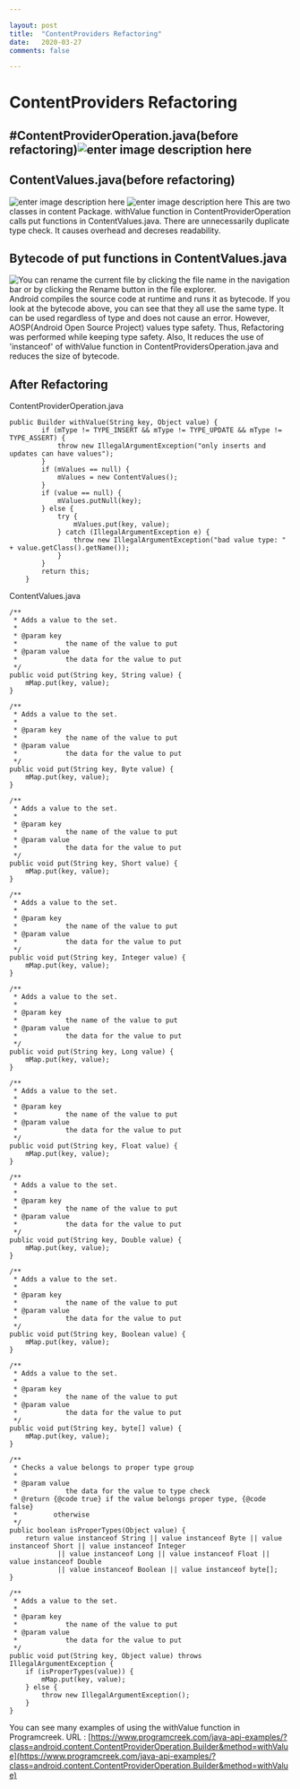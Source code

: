 ```yaml
---

layout: post
title:  "ContentProviders Refactoring"
date:   2020-03-27
comments: false

---
```


# ContentProviders Refactoring


## #ContentProviderOperation.java(before refactoring)![enter image description here](https://k.kakaocdn.net/dn/dMB7Cn/btqCLMdGGBj/b2RgaibxqIlGWtKMf23L2K/img.png)


## ContentValues.java(before refactoring)
![enter image description here](https://img1.daumcdn.net/thumb/R1280x0/?scode=mtistory2&fname=https://k.kakaocdn.net/dn/cuxRuJ/btqCMnLrZJH/ukPzSkCPl3BY9HSRkppB30/img.png)
![enter image description here](https://img1.daumcdn.net/thumb/R1280x0/?scode=mtistory2&fname=https://k.kakaocdn.net/dn/eUW0ry/btqCKf8JrbO/bBkarrI4WKyP2Y4jXyPNHK/img.png)
This are two classes in content Package. withValue function in ContentProviderOperation calls put functions in ContentValues.java. There are unnecessarily duplicate type check. It causes overhead and decreses readability.

## Bytecode of put functions in ContentValues.java

![You can rename the current file by clicking the file name in the navigation bar or by clicking the **Rename** button in the file explorer.](https://k.kakaocdn.net/dn/cs07uW/btqC0KzFZJh/XhBGXUkiqrZrgjsInP5U0K/img.png)
Android compiles the source code at runtime and runs it as bytecode.  If you look at the bytecode above, you can see that they all use the same type. It can be used regardless of type and does not cause an error. However, AOSP(Android Open Source Project) values type safety. Thus,  Refactoring was performed while keeping type safety. Also, It reduces the use of 'instanceof' of withValue function in ContentProvidersOperation.java  and reduces the size of bytecode.

## After Refactoring
 ContentProviderOperation.java

	public Builder withValue(String key, Object value) {
		    if (mType != TYPE_INSERT && mType != TYPE_UPDATE && mType != TYPE_ASSERT) {
				throw new IllegalArgumentException("only inserts and updates can have values");
			}
			if (mValues == null) {
				mValues = new ContentValues();
			}
			if (value == null) {
				mValues.putNull(key);
			} else {
				try {
					mValues.put(key, value);
				} catch (IllegalArgumentException e) {
					throw new IllegalArgumentException("bad value type: " + value.getClass().getName());
				}
			}
			return this;
		}

ContentValues.java

	/**
	 * Adds a value to the set.
	 *
	 * @param key
	 *            the name of the value to put
	 * @param value
	 *            the data for the value to put
	 */
	public void put(String key, String value) {
		mMap.put(key, value);
	}

	/**
	 * Adds a value to the set.
	 *
	 * @param key
	 *            the name of the value to put
	 * @param value
	 *            the data for the value to put
	 */
	public void put(String key, Byte value) {
		mMap.put(key, value);
	}

	/**
	 * Adds a value to the set.
	 *
	 * @param key
	 *            the name of the value to put
	 * @param value
	 *            the data for the value to put
	 */
	public void put(String key, Short value) {
		mMap.put(key, value);
	}

	/**
	 * Adds a value to the set.
	 *
	 * @param key
	 *            the name of the value to put
	 * @param value
	 *            the data for the value to put
	 */
	public void put(String key, Integer value) {
		mMap.put(key, value);
	}

	/**
	 * Adds a value to the set.
	 *
	 * @param key
	 *            the name of the value to put
	 * @param value
	 *            the data for the value to put
	 */
	public void put(String key, Long value) {
		mMap.put(key, value);
	}

	/**
	 * Adds a value to the set.
	 *
	 * @param key
	 *            the name of the value to put
	 * @param value
	 *            the data for the value to put
	 */
	public void put(String key, Float value) {
		mMap.put(key, value);
	}

	/**
	 * Adds a value to the set.
	 *
	 * @param key
	 *            the name of the value to put
	 * @param value
	 *            the data for the value to put
	 */
	public void put(String key, Double value) {
		mMap.put(key, value);
	}

	/**
	 * Adds a value to the set.
	 *
	 * @param key
	 *            the name of the value to put
	 * @param value
	 *            the data for the value to put
	 */
	public void put(String key, Boolean value) {
		mMap.put(key, value);
	}

	/**
	 * Adds a value to the set.
	 *
	 * @param key
	 *            the name of the value to put
	 * @param value
	 *            the data for the value to put
	 */
	public void put(String key, byte[] value) {
		mMap.put(key, value);
	}
            
    /**
	 * Checks a value belongs to proper type group
	 * 
	 * @param value
	 *            the data for the value to type check
	 * @return {@code true} if the value belongs proper type, {@code false}
	 *         otherwise
	 */
	public boolean isProperTypes(Object value) {
		return value instanceof String || value instanceof Byte || value instanceof Short || value instanceof Integer
				|| value instanceof Long || value instanceof Float || value instanceof Double
				|| value instanceof Boolean || value instanceof byte[];
	}

	/**
	 * Adds a value to the set.
	 *
	 * @param key
	 *            the name of the value to put
	 * @param value
	 *            the data for the value to put
	 */
	public void put(String key, Object value) throws IllegalArgumentException {
		if (isProperTypes(value)) {
			mMap.put(key, value);
		} else {
			throw new IllegalArgumentException();
		}
	}

  
You can see many examples of using the withValue function in Programcreek.
URL : [https://www.programcreek.com/java-api-examples/?class=android.content.ContentProviderOperation.Builder&method=withValue](https://www.programcreek.com/java-api-examples/?class=android.content.ContentProviderOperation.Builder&method=withValue)
